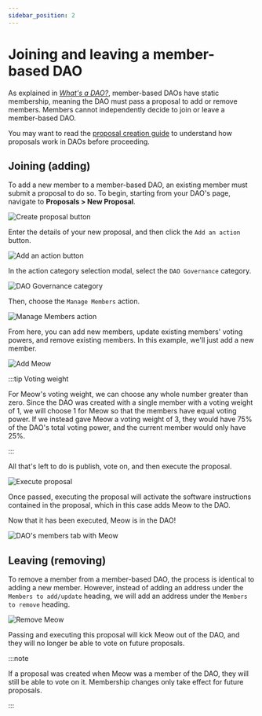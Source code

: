 ```yaml
---
sidebar_position: 2
---
```


# Joining and leaving a member-based DAO

As explained in [_What's a
DAO?_](../introduction/what-is-dao#members-multisig-replacement), member-based
DAOs have static membership, meaning the DAO must pass a proposal to add or
remove members. Members cannot independently decide to join or leave a
member-based DAO.

You may want to read the [proposal creation guide](./create-a-proposal) to
understand how proposals work in DAOs before proceeding.

## Joining (adding)

To add a new member to a member-based DAO, an existing member must submit a
proposal to do so. To begin, starting from your DAO's page, navigate to
**Proposals > New Proposal**.

![Create proposal button](/img/quickstart/create-proposal-button.png)

Enter the details of your new proposal, and then click the `Add an action`
button.

![Add an action button](/img/quickstart/add-member-add-action.png)

In the action category selection modal, select the `DAO Governance` category.

![DAO Governance category](/img/quickstart/add-member-action-modal.png)

Then, choose the `Manage Members` action.

![Manage Members action](/img/quickstart/add-member-manage-members.png)

From here, you can add new members, update existing members' voting powers, and
remove existing members. In this example, we'll just add a new member.

![Add Meow](/img/quickstart/add-member-add-meow.png)

:::tip Voting weight

For Meow's voting weight, we can choose any whole number greater than zero.
Since the DAO was created with a single member with a voting weight of 1, we
will choose 1 for Meow so that the members have equal voting power. If we
instead gave Meow a voting weight of 3, they would have 75% of the DAO's total
voting power, and the current member would only have 25%.

:::

All that's left to do is publish, vote on, and then execute the proposal.

![Execute proposal](/img/quickstart/add-member-proposal-execute.png)

Once passed, executing the proposal will activate the software instructions
contained in the proposal, which in this case adds Meow to the DAO.

Now that it has been executed, Meow is in the DAO!

![DAO's members tab with Meow](/img/quickstart/add-member-done.png)

## Leaving (removing)

To remove a member from a member-based DAO, the process is identical to adding a
new member. However, instead of adding an address under the `Members to
add/update` heading, we will add an address under the `Members to remove`
heading.

![Remove Meow](/img/quickstart/remove-member-action.png)

Passing and executing this proposal will kick Meow out of the DAO, and they
will no longer be able to vote on future proposals.

:::note

If a proposal was created when Meow was a member of the DAO, they will still be
able to vote on it. Membership changes only take effect for future proposals.

:::
